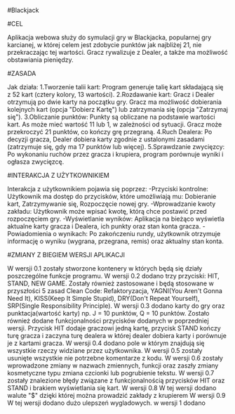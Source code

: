 #Blackjack

#CEL

Aplikacja webowa służy do symulacji gry w Blackjacka, 
popularnej gry karcianej, w której celem jest zdobycie punktów jak najbliżej 21, 
nie przekraczając tej wartości. Gracz rywalizuje z Dealer, a także ma możliwość obstawiania pieniędzy.

#ZASADA

Jak działa: 
1.Tworzenie talii kart: Program generuje talię kart składającą się z 52 kart (cztery kolory, 13 wartości). 
2.Rozdawanie kart: Gracz i Dealer otrzymują po dwie karty na początku gry. Gracz ma możliwość dobierania kolejnych kart (opcja "Dobierz Kartę") lub zatrzymania się (opcja "Zatrzymaj się"). 
3.Obliczanie punktów: Punkty są obliczane na podstawie wartości kart. As może mieć wartość 11 lub 1, w zależności od sytuacji. Gracz może przekroczyć 21 punktów, co kończy grę przegraną. 
4.Ruch Dealera: Po decyzji gracza, Dealer dobiera karty zgodnie z ustalonymi zasadami (zatrzymuje się, gdy ma 17 punktów lub więcej). 
5.Sprawdzanie zwycięzcy: Po wykonaniu ruchów przez gracza i krupiera, program porównuje wyniki i ogłasza zwycięzcę.

#INTERAKCJA Z UŻYTKOWNIKIEM

Interakcja z użytkownikiem pojawia się poprzez: 
-Przyciski kontrolne: Użytkownik ma dostęp do przycisków, które umożliwiają mu: Dobieranie kart, Zatrzymywanie się, Rozpoczęcie nowej gry. 
-Wprowadzanie kwoty zakładu: Użytkownik może wpisać kwotę, którą chce postawić przed rozpoczęciem gry. 
-Wyświetlanie wyników: Aplikacja na bieżąco wyświetla aktualne karty gracza i Dealera, ich punkty oraz stan konta gracza. 
-Powiadomienia o wynikach: Po zakończeniu rundy, użytkownik otrzymuje informację o wyniku (wygrana, przegrana, remis) oraz aktualny stan konta.


#ZMIANY Z BIEGIEM WERSJI APLIKACJI

W wersji 0.1 zostały stworzone kontenery w których będą się działy poszczególne funkcje programu.
W wersji 0.2 dodano trzy przyciski: HIT, STAND, NEW GAME. Zostały również zastosowane i będą stosowane w przyszłości 5 zasad Clean Code: Refaktoryzacja, YAGNI(You Aren't Gonna Need It), KISS(Keep It Simple Stupid), DRY(Don't Repeat Yourself), SRP(Single Responsibility Principle).
W wersji 0.3 dodano karty do gry oraz punktacja(wartość karty) np. J = 10 punktów, Q = 10 punktów. Zostało również dodane funkcjonalności przycisków dodanych w poprzedniej wersji. Przycisk HIT dodaje graczowi jedną kartę, przycisk STAND kończy turę gracza i zaczyna turę dealera w której dealer dobiera karty i porównuje je z kartami gracza.
W wersji 0.4 dodano pole w którym znajdują się wszystkie rzeczy widziane przez użytkownika.
W wersji 0.5 zostały usunięte wszystkie nie potrzebne komentarze z kodu.
W wersji 0.6 zostały wprowadzone zmiany w nazwach zmiennych, funkcji oraz zaszły zmiany kosmetyczne typu zmiana czcionki lub pogrubienie tekstu.
W wersji 0.7 zostały znalezione błędy związane z funkcjonalnością przycisków HIT oraz STAND i brakiem wyświetlania się kart.
W wersji 0.8 W tej wersji dodano walute "$" dzięki której można prowadzić zakłady z krupierem
W wersji 0.9 W tej wersji dodano dużo ulepszeń wygladowych.
w wersji 1 dodano
